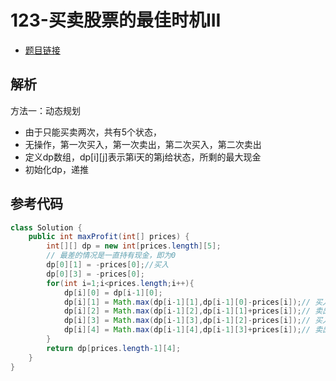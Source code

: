 # 123-买卖股票的最佳时机III

- [题目链接](https://leetcode-cn.com/problems/best-time-to-buy-and-sell-stock-iii/)

## 解析

方法一：动态规划
- 由于只能买卖两次，共有5个状态，
- 无操作，第一次买入，第一次卖出，第二次买入，第二次卖出
- 定义dp数组，dp[i][j]表示第i天的第j给状态，所剩的最大现金
- 初始化dp，递推

## 参考代码
```Java
class Solution {
    public int maxProfit(int[] prices) {
        int[][] dp = new int[prices.length][5];
        // 最差的情况是一直持有现金，即为0
        dp[0][1] = -prices[0];//买入
        dp[0][3] = -prices[0];
        for(int i=1;i<prices.length;i++){
            dp[i][0] = dp[i-1][0];
            dp[i][1] = Math.max(dp[i-1][1],dp[i-1][0]-prices[i]);// 买入
            dp[i][2] = Math.max(dp[i-1][2],dp[i-1][1]+prices[i]);// 卖出
            dp[i][3] = Math.max(dp[i-1][3],dp[i-1][2]-prices[i]);// 买入
            dp[i][4] = Math.max(dp[i-1][4],dp[i-1][3]+prices[i]);// 卖出
        }
        return dp[prices.length-1][4];
    }
}
```

